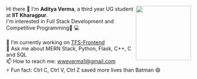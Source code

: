 Hi there 👋
<img align='right' src='https://user-images.githubusercontent.com/51537596/138762574-a842dae0-4b76-4f02-9b6c-0ba2a52ca5b7.gif' width='150'>
I'm **Aditya Verma**, a third year UG student at **IIT Kharagpur**.<br>
I'm interested in Full Stack Development and Competitive Programming👨‍ 💻<br><br>
🔭 I’m currently working on [TFS-Frontend](https://github.com/wweverma1/tfs-frontend)<br>
💬 Ask me about MERN Stack, Python, Flask, C++, C and SQL<br>
📫 How to reach me: wweverma1@gmail.com<br>
⚡ Fun fact: Ctrl C, Ctrl V, Ctrl Z saved more lives than Batman :smile:
<!--
**wweverma1/wweverma1** is a ✨ _special_ ✨ repository because its `README.md` (this file) appears on your GitHub profile.

Here are some ideas to get you started:

- 🔭 I’m currently working on ...
- 🌱 I’m currently learning ...
- 👯 I’m looking to collaborate on ...
- 🤔 I’m looking for help with ...
- 💬 Ask me about ...
- 📫 How to reach me: ...
- 😄 Pronouns: ...
- ⚡ Fun fact: ...
-->

